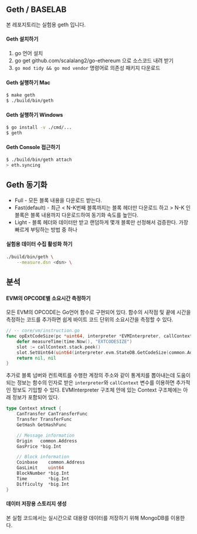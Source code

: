 ## Geth / BASELAB
본 레포지토리는 실험용 geth 입니다.

#### Geth 설치하기
1. go 언어 설치
2. go get github.com/scalalang2/go-ethereum 으로 소스코드 내려 받기
3. `go mod tidy && go mod vendor` 명령어로 의존성 패키지 다운로드

#### Geth 실행하기 Mac
```sh
$ make geth
$ ./build/bin/geth
```

#### Geth 실행하기 Windows
```sh
$ go install -v ./cmd/...
$ geth
```

#### Geth Console 접근하기
```sh
$ ./build/bin/geth attach
> eth.syncing
```

## Geth 동기화
* Full - 모든 블록 내용을 다운로드 받는다.
* Fast(default) - 최근 < N-K번째 블록까지는 블록 헤더만 다운로드 하고 > N-K 인 블록은 블록 내용까지 다운로드하여 동기화 속도를 높인다.
* Light - 블록 헤더와 데이터만 받고 랜덤하게 몇개 블록만 선정해서 검증한다. 가장 빠르게 부팅하는 방법 중 하나

#### 실험용 데이터 수집 활성화 하기
```sh
./build/bin/geth \
    --measure.dsn <dsn> \
```

## 분석
#### EVM의 OPCODE별 소요시간 측정하기
모든 EVM의 OPCODE는 Go언어 함수로 구현되어 있다.
함수의 시작점 및 끝에 시간을 측정하는 코드를 추가하면 쉽게 바이트 코드 단위의 소요시간을 측정할 수 있다.

```go
// -- core/vm/instruction.go
func opExtCodeSize(pc *uint64, interpreter *EVMInterpreter, callContext *callCtx) ([]byte, error) {
	defer measureTime(time.Now(), "EXTCODESIZE")
	slot := callContext.stack.peek()
	slot.SetUint64(uint64(interpreter.evm.StateDB.GetCodeSize(common.Address(slot.Bytes20()))))
	return nil, nil
}
```

추가로 블록 넘버와 컨트랙트를 수행한 계정의 주소와 같이 통계치를 뽑아내는데 도움이 되는 정보는 함수의 인자로 받은 `interpreter`와 `callContext` 변수를 이용하면 추가적인 정보도 기입할 수 있다. EVMInterpreter 구조체 안에 있는 Context 구조체에는 아래 정보가 포함되어 있다.

```go
type Context struct {
	CanTransfer CanTransferFunc
	Transfer TransferFunc
	GetHash GetHashFunc

	// Message information
	Origin   common.Address 
	GasPrice *big.Int      

	// Block information
	Coinbase    common.Address 
	GasLimit    uint64         
	BlockNumber *big.Int       
	Time        *big.Int       
	Difficulty  *big.Int       
}
```

#### 데이터 저장용 스토리지 생성
본 실험 코드에서는 실시간으로 대용량 데이터를 저장하기 위해 MongoDB를 이용한다.